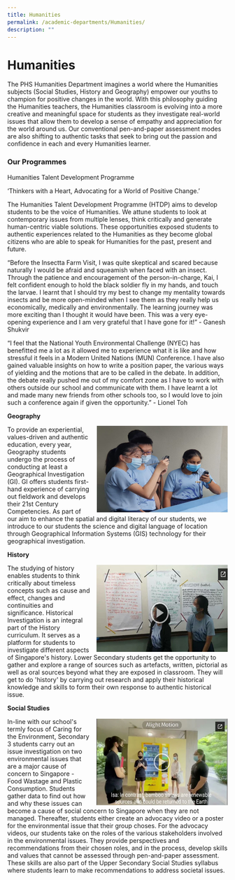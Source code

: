 ```yaml
---
title: Humanities
permalink: /academic-departments/Humanities/
description: ""
---
```

# **Humanities**

The PHS Humanities Department imagines a world where the Humanities subjects (Social Studies, History and Geography) empower our youths to champion for positive changes in the world. With this philosophy guiding the Humanities teachers, the Humanities classroom is evolving into a more creative and meaningful space for students as they investigate real-world issues that allow them to develop a sense of empathy and appreciation for the world around us. Our conventional pen-and-paper assessment modes are also shifting to authentic tasks that seek to bring out the passion and confidence in each and every Humanities learner.

### Our Programmes

Humanities Talent Development Programme

‘Thinkers with a Heart, Advocating for a World of Positive Change.’ 

The Humanities Talent Development Programme (HTDP) aims to develop students to be the voice of Humanities. We attune students to look at contemporary issues from multiple lenses, think critically and generate human-centric viable solutions. These opportunities exposed students to authentic experiences related to the Humanities as they become global citizens who are able to speak for Humanities for the past, present and future.

“Before the Insectta Farm Visit, I was quite skeptical and scared because naturally I would be afraid and squeamish when faced with an insect. Through the patience and encouragement of the person-in-charge, Kai, I felt confident enough to hold the black soldier fly in my hands, and touch the larvae. I learnt that I should try my best to change my mentality towards insects and be more open-minded when I see them as they really help us economically, medically and environmentally. The learning journey was more exciting than I thought it would have been. This was a very eye-opening experience and I am very grateful that I have gone for it!” - Ganesh Shukvir

“I feel that the National Youth Environmental Challenge (NYEC) has benefitted me a lot as it allowed me to experience what it is like and how stressful it feels in a Modern United Nations (MUN) Conference. I have also gained valuable insights on how to write a position paper, the various ways of yielding and the motions that are to be called in the debate. In addition, the debate really pushed me out of my comfort zone as I have to work with others outside our school and communicate with them. I have learnt a lot and made many new friends from other schools too, so I would love to join such a conference again if given the opportunity.” - Lionel Toh

**Geography**

<img src="/images/1%20(1).png" style="width:300px;height:200px;margin-left:15px;" align = "right">

To provide an experiential, values-driven and authentic education, every year, Geography students undergo the process of conducting at least a Geographical Investigation (GI). GI offers students first-hand experience of carrying out fieldwork and develops their 21st Century Competencies. As part of our aim to enhance the spatial and digital literacy of our students, we introduce to our students the science and digital language of location through Geographical Information Systems (GIS) technology for their geographical investigation.

**History**

<img src="/images/2xx.jpg" style="width:300px;height:200px;margin-left:15px;" align = "right">

The studying of history enables students to think critically about timeless concepts such as cause and effect, changes and continuities and significance. Historical Investigation is an integral part of the History curriculum. It serves as a platform for students to investigate different aspects of Singapore's history. Lower Secondary students get the opportunity to gather and explore a range of sources such as artefacts, written, pictorial as well as oral sources beyond what they are exposed in classroom. They will get to do 'history' by carrying out research and apply their historical knowledge and skills to form their own response to authentic historical issue.

**Social Studies**

<img src="/images/3xx.jpg" style="width:300px;height:200px;margin-left:15px;" align = "right">

In-line with our school's termly focus of Caring for the Environment, Secondary 3 students carry out an issue investigation on two environmental issues that are a major cause of concern to Singapore - Food Wastage and Plastic Consumption. Students gather data to find out how and why these issues can become a cause of social concern to Singapore when they are not managed. Thereafter, students either create an advocacy video or a poster for the environmental issue that their group choses. For the advocacy videos, our students take on the roles of the various stakeholders involved in the environmental issues. They provide perspectives and recommendations from their chosen roles, and in the process, develop skills and values that cannot be assessed through pen-and-paper assessment. These skills are also part of the Upper Secondary Social Studies syllabus where students learn to make recommendations to address societal issues.